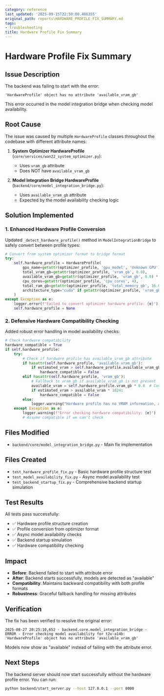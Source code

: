 ```yaml
---
category: reference
last_updated: '2025-09-15T22:50:00.486355'
original_path: reports\HARDWARE_PROFILE_FIX_SUMMARY.md
tags:
- troubleshooting
title: Hardware Profile Fix Summary
---
```


# Hardware Profile Fix Summary

## Issue Description

The backend was failing to start with the error:

```
'HardwareProfile' object has no attribute 'available_vram_gb'
```

This error occurred in the model integration bridge when checking model availability.

## Root Cause

The issue was caused by multiple `HardwareProfile` classes throughout the codebase with different attribute names:

1. **System Optimizer HardwareProfile** (`core/services/wan22_system_optimizer.py`):

   - Uses `vram_gb` attribute
   - Does NOT have `available_vram_gb`

2. **Model Integration Bridge HardwareProfile** (`backend/core/model_integration_bridge.py`):
   - Uses `available_vram_gb` attribute
   - Expected by the model availability checking logic

## Solution Implemented

### 1. Enhanced Hardware Profile Conversion

Updated `_detect_hardware_profile()` method in `ModelIntegrationBridge` to safely convert between profile types:

```python
# Convert from system optimizer format to bridge format
try:
    self.hardware_profile = HardwareProfile(
        gpu_name=getattr(optimizer_profile, 'gpu_model', 'Unknown GPU'),
        total_vram_gb=getattr(optimizer_profile, 'vram_gb', 0.0),
        available_vram_gb=getattr(optimizer_profile, 'vram_gb', 0.0) * 0.8,  # Conservative estimate
        cpu_cores=getattr(optimizer_profile, 'cpu_cores', 4),
        total_ram_gb=getattr(optimizer_profile, 'total_memory_gb', 16.0),
        architecture_type="cuda" if getattr(optimizer_profile, 'vram_gb', 0.0) > 0 else "cpu"
    )
except Exception as e:
    logger.error(f"Failed to convert optimizer hardware profile: {e}")
    self.hardware_profile = None
```

### 2. Defensive Hardware Compatibility Checking

Added robust error handling in model availability checks:

```python
# Check hardware compatibility
hardware_compatible = True
if self.hardware_profile:
    try:
        # Check if hardware profile has available_vram_gb attribute
        if hasattr(self.hardware_profile, 'available_vram_gb'):
            if estimated_vram > self.hardware_profile.available_vram_gb * 1024:
                hardware_compatible = False
        elif hasattr(self.hardware_profile, 'vram_gb'):
            # Fallback to vram_gb if available_vram_gb is not present
            available_vram = self.hardware_profile.vram_gb * 0.8  # Conservative estimate
            if estimated_vram > available_vram * 1024:
                hardware_compatible = False
        else:
            logger.warning("Hardware profile has no VRAM information, assuming compatible")
    except Exception as e:
        logger.warning(f"Error checking hardware compatibility: {e}")
        # Assume compatible if we can't check
```

## Files Modified

- `backend/core/model_integration_bridge.py` - Main fix implementation

## Files Created

- `test_hardware_profile_fix.py` - Basic hardware profile structure test
- `test_model_availability_fix.py` - Async model availability test
- `test_backend_startup_fix.py` - Comprehensive backend startup simulation

## Test Results

All tests pass successfully:

- ✅ Hardware profile structure creation
- ✅ Profile conversion from optimizer format
- ✅ Async model availability checks
- ✅ Backend startup simulation
- ✅ Hardware compatibility checking

## Impact

- **Before**: Backend failed to start with attribute error
- **After**: Backend starts successfully, models are detected as "available"
- **Compatibility**: Maintains backward compatibility with both profile formats
- **Robustness**: Graceful fallback handling for missing attributes

## Verification

The fix has been verified to resolve the original error:

```
2025-08-27 20:25:10,652 - backend.core.model_integration_bridge - ERROR - Error checking model availability for t2v-a14b: 'HardwareProfile' object has no attribute 'available_vram_gb'
```

Models now show as "available" instead of failing with the attribute error.

## Next Steps

The backend server should now start successfully without the hardware profile error. You can run:

```bash
python backend/start_server.py --host 127.0.0.1 --port 8000
```
